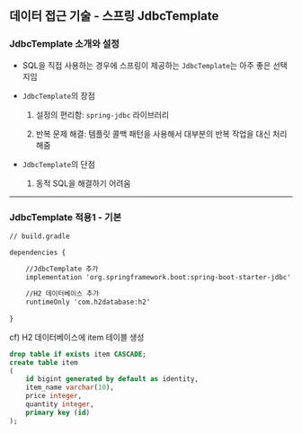 ## 데이터 접근 기술 - 스프링 JdbcTemplate

### JdbcTemplate 소개와 설정

- SQL을 직접 사용하는 경우에 스프링이 제공하는 `JdbcTemplate`는 아주 좋은 선택지임

- `JdbcTemplate`의 장점

    1. 설정의 편리함: `spring-jdbc` 라이브러리

    2. 반복 문제 해결: 템플릿 콜백 패턴을 사용해서 대부분의 반복 작업을 대신 처리해줌

- `JdbcTemplate`의 단점

    1. 동적 SQL을 해결하기 어려움

---

### JdbcTemplate 적용1 - 기본

```xml
// build.gradle

dependencies {

    //JdbcTemplate 추가
    implementation 'org.springframework.boot:spring-boot-starter-jdbc'
    
    //H2 데이터베이스 추가
    runtimeOnly 'com.h2database:h2'
			
}
```

cf) H2 데이터베이스에 item 테이블 생성

```sql
drop table if exists item CASCADE;
create table item
(
	id bigint generated by default as identity,
	item_name varchar(10),
	price integer,
	quantity integer,
	primary key (id)
);
```